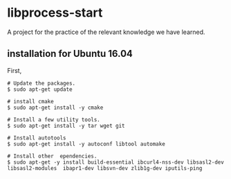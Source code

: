# libprocess-start
 A project for the practice of the relevant knowledge we have learned.

## installation for Ubuntu 16.04


First,
```shell
# Update the packages.
$ sudo apt-get update

# install cmake
$ sudo apt-get install -y cmake

# Install a few utility tools.
$ sudo apt-get install -y tar wget git

# Install autotools
$ sudo apt-get install -y autoconf libtool automake

# Install other  ependencies.
$ sudo apt-get -y install build-essential ibcurl4-nss-dev libsasl2-dev libsasl2-modules  ibapr1-dev libsvn-dev zlib1g-dev iputils-ping
```

